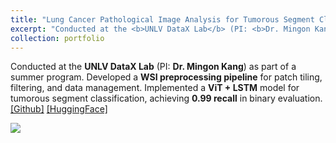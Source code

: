 ```yaml
---
title: "Lung Cancer Pathological Image Analysis for Tumorous Segment Classification in WSI"
excerpt: "Conducted at the <b>UNLV DataX Lab</b> (PI: <b>Dr. Mingon Kang</b>) as part of a summer research program. Developed a <b>WSI preprocessing pipeline</b> for patch tiling, filtering, and data management. Implemented a <b>ViT + LSTM</b> model for tumorous segment classification, achieving <b>0.99 recall</b> in binary evaluation. <a href='https://github.com/nayoungku1/UNLV-histopathology'>[Github]</a> <a href='https://huggingface.co/datasets/nayoungku1/npz-histopathology-dataset'>[HuggingFace]</a>"
collection: portfolio
---
```



Conducted at the <b>UNLV DataX Lab</b> (PI: <b>Dr. Mingon Kang</b>) as part of a summer program. Developed a <b>WSI preprocessing pipeline</b> for patch tiling, filtering, and data management. Implemented a <b>ViT + LSTM</b> model for tumorous segment classification, achieving <b>0.99 recall</b> in binary evaluation. <a href='https://github.com/nayoungku1/UNLV-histopathology'>[Github]</a> <a href='https://huggingface.co/datasets/nayoungku1/npz-histopathology-dataset'>[HuggingFace]</a>

<img src='https://media.licdn.com/dms/image/v2/C4D1BAQFKoNig7RMN8g/company-background_10000/company-background_10000/0/1598971977081/officialunlv_cover?e=2147483647&v=beta&t=IjmBLSxuTT9AMFaZxjAOoNqRJk9Upx8pU-1QfZdcopw'>
